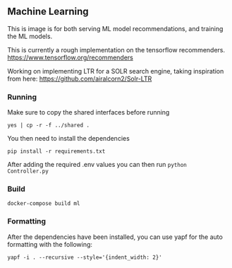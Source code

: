 ## Machine Learning

This is image is for both serving ML model recommendations, and training the ML models.

This is currently a rough implementation on the tensorflow recommenders. https://www.tensorflow.org/recommenders

Working on implementing LTR for a SOLR search engine, taking inspiration from here: https://github.com/airalcorn2/Solr-LTR

### Running
 
Make sure to copy the shared interfaces before running
```
yes | cp -r -f ../shared .
```

You then need to install the dependencies
```
pip install -r requirements.txt
```

After adding the required .env values you can then run `python Controller.py`

### Build

```
docker-compose build ml
```

### Formatting

After the dependencies have been installed, you can use yapf for the auto formatting with the following:
```
yapf -i . --recursive --style='{indent_width: 2}'
```
